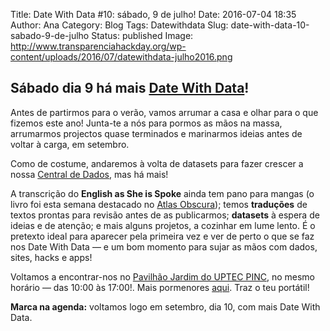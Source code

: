 Title: Date With Data #10: sábado, 9 de julho!
Date: 2016-07-04 18:35
Author: Ana
Category: Blog
Tags: Datewithdata
Slug: date-with-data-10-sabado-9-de-julho
Status: published
Image: http://www.transparenciahackday.org/wp-content/uploads/2016/07/datewithdata-julho2016.png

Sábado dia 9 há mais [Date With Data](http://datewithdata.pt)!
--------------------------------------------------------------

Antes de partirmos para o verão, vamos arrumar a casa e olhar para o que fizemos este ano! Junta-te a nós para pormos as mãos na massa, arrumarmos projectos quase terminados e marinarmos ideias antes de voltar à carga, em setembro.

Como de costume, andaremos à volta de datasets para fazer crescer a nossa [Central de Dados](http://centraldedados.pt), mas há mais!

A transcrição do **English as She is Spoke** ainda tem pano para mangas (o livro foi esta semana destacado no [Atlas Obscura](http://www.atlasobscura.com/articles/how-a-portuguese-to-english-phrasebook-became-a-cult-comedy-sensation)); temos **traduções** de textos prontas para revisão antes de as publicarmos; **datasets** à espera de ideias e de atenção; e mais alguns projetos, a cozinhar em lume lento. É o pretexto ideal para aparecer pela primeira vez e ver de perto o que se faz nos Date With Data — e um bom momento para sujar as mãos com dados, sites, hacks e apps!

Voltamos a encontrar-nos no [Pavilhão Jardim do UPTEC PINC](http://www.openstreetmap.org/?mlat=41.15137&mlon=-8.61555#map=19/41.15138/-8.61555), no mesmo horário — das 10:00 às 17:00!. Mais pormenores [aqui](http://datewithdata.pt). Traz o teu portátil!

**Marca na agenda:** voltamos logo em setembro, dia 10, com mais Date With Data.
